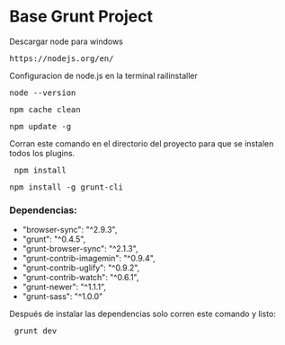 Base Grunt Project
=====
Descargar node para windows

<pre>https://nodejs.org/en/</pre>

Configuracion de node.js en la terminal railinstaller

<pre>node --version</pre>
<pre>npm cache clean</pre>
<pre>npm update -g</pre>

Corran este comando en el directorio del proyecto para que se instalen todos los plugins.

<pre> npm install </pre>

<pre>npm install -g grunt-cli</pre>

### Dependencias:

*    "browser-sync": "^2.9.3",
*    "grunt": "^0.4.5",
*    "grunt-browser-sync": "^2.1.3",
*    "grunt-contrib-imagemin": "^0.9.4",
*    "grunt-contrib-uglify": "^0.9.2",
*    "grunt-contrib-watch": "^0.6.1",
*    "grunt-newer": "^1.1.1",
*    "grunt-sass": "^1.0.0"

Después de instalar las dependencias solo corren este comando y listo:

<pre> grunt dev </pre>
